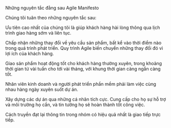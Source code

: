 Những nguyên tắc đằng sau Agile Manifesto

Chúng tôi tuân theo những nguyên tắc sau:

Ưu tiên cao nhất của chúng tôi là giúp khách hàng hài lòng thông qua lịch trình giao hàng sớm và liên tục.

Chấp nhận những thay đổi về yêu cầu sản phẩm, bất kể vào thời điểm nào trong quá trình phát triển. Quy trình Agile biến chuyển những thay đổi đó vì lợi ích của khách hàng.

Giao sản phẩm hoạt động tốt cho khách hàng thường xuyên, trong khoảng thời gian từ vài tuần cho tới vài tháng, với khung thời gian càng ngắn càng tốt.

Nhân viên kinh doanh và người phát triển phần mềm phải làm việc cùng nhau hàng ngày xuyên suốt dự án.

Xây dựng các dự án qua những cá nhân tích cực. Cung cấp cho họ sự hỗ trợ và môi trường họ cần, và tin tưởng họ sẽ hoàn thành tốt công việc.

Cách truyền đạt lại thông tin trong nhóm có hiệu quả nhất là giao tiếp trực tiếp.
